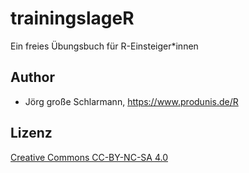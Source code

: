 # trainingslageR

Ein freies Übungsbuch für R-Einsteiger*innen

## Author

- Jörg große Schlarmann, <https://www.produnis.de/R>


## Lizenz

[Creative Commons CC-BY-NC-SA 4.0](https://creativecommons.org/licenses/by-nc-sa/4.0/)




